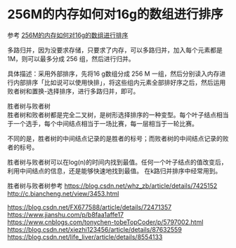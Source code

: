 # 256M的内存如何对16g的数组进行排序

参考 [256M的内存如何对16g的数组进行排序](256M的内存如何对16g的数组进行排序.md)


多路归并，因为没要求存储，只要求了内存，可以多路归并，加入每个元素都是 1M，则可以最多分成 256 组，然后进行归并。

具体描述：采用外部排序，先将16 g数组分成 256 M 一组，然后分别读入内存进行内部排序「比如说可以使用快排」，将这些组内元素全部排好序之后，然后运用败者树和置换-选择排序，进行多路归并，即可。



胜者树与败者树  
    胜者树和败者树都是完全二叉树，是树形选择排序的一种变型。每个叶子结点相当于一个选手，每个中间结点相当于一场比赛，每一层相当于一轮比赛。

   不同的是，胜者树的中间结点记录的是胜者的标号；而败者树的中间结点记录的败者的标号。

   胜者树与败者树可以在log(n)的时间内找到最值。任何一个叶子结点的值改变后，利用中间结点的信息，还是能够快速地找到最值。
   在k路归并排序中经常用到。



胜者树与败者树参考
https://blog.csdn.net/whz_zb/article/details/7425152
http://c.biancheng.net/view/3453.html



https://blog.csdn.net/FX677588/article/details/72471357
https://www.jianshu.com/p/b8faa1affe17
https://www.cnblogs.com/tonychen-tobeTopCoder/p/5797002.html
https://blog.csdn.net/xiezhi123456/article/details/87632559
https://blog.csdn.net/life_liver/article/details/8554133



